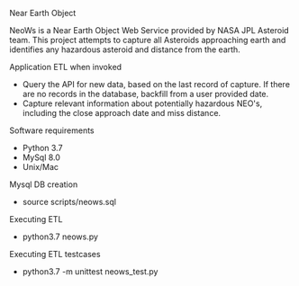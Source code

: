 Near Earth Object

NeoWs is a Near Earth Object Web Service provided by NASA JPL Asteroid team. This project attempts to capture all Asteroids approaching earth and identifies any hazardous asteroid and distance from the earth. 

Application ETL when invoked

* Query the API for new data, based on the last record of capture. If there are no records in the database, backfill from a user provided date.
* Capture relevant information about potentially hazardous NEO's, including the close approach date and miss distance.

Software requirements

* Python 3.7
* MySql 8.0
* Unix/Mac

Mysql DB creation

* source scripts/neows.sql

Executing ETL

* python3.7 neows.py

Executing ETL testcases

* python3.7 -m unittest neows_test.py

